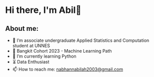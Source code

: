 # Hi there, I'm Abil👋


## About me:
- 🔭 I’m associate undergraduate Applied Statistics and Computation student at UNNES
- 📖 Bangkit Cohort 2023 - Machine Learning Path
- 🌱 I’m currently learning Python
- ⏳ Data Enthusiast
- 📫 How to reach me: nabhannabilah2003@gmail.com
